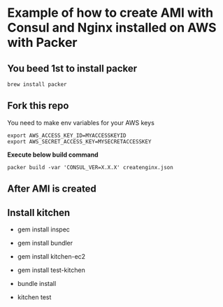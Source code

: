 # Example of how to create AMI with Consul and Nginx installed on AWS with Packer

## You beed 1st to install packer

`brew install packer`

## Fork this repo

You need to make env variables for your AWS keys
```
export AWS_ACCESS_KEY_ID=MYACCESSKEYID
export AWS_SECRET_ACCESS_KEY=MYSECRETACCESSKEY
```

**Execute below build command**

`packer build -var 'CONSUL_VER=X.X.X' createnginx.json`


## After AMI is created

## Install kitchen
-  gem install inspec
-  gem install bundler
-  gem install kitchen-ec2
-  gem install test-kitchen
-  bundle install


- kitchen test
